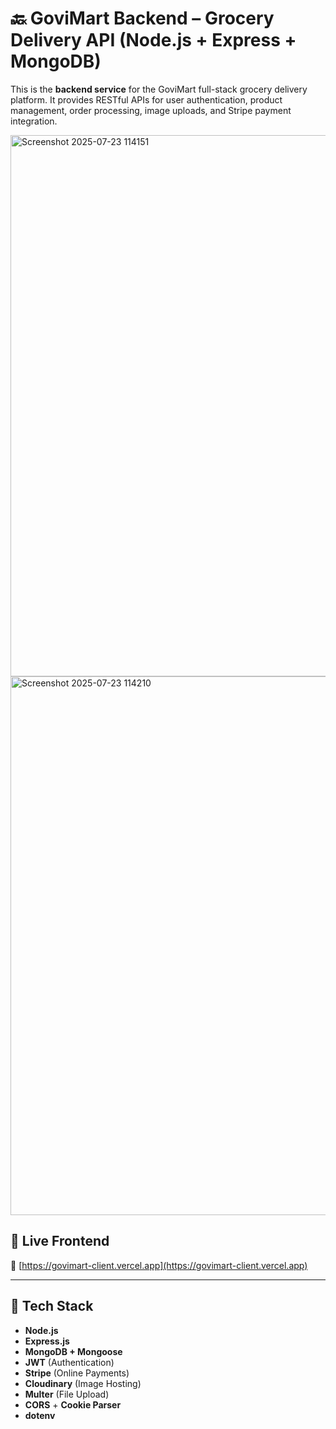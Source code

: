 # 🔙 GoviMart Backend – Grocery Delivery API (Node.js + Express + MongoDB)

This is the **backend service** for the GoviMart full-stack grocery delivery platform. It provides RESTful APIs for user authentication, product management, order processing, image uploads, and Stripe payment integration.


<img width="1896" height="866" alt="Screenshot 2025-07-23 114151" src="https://github.com/user-attachments/assets/ee405d8c-27f7-49cc-95e2-5997dcebecd4" />
<img width="1897" height="862" alt="Screenshot 2025-07-23 114210" src="https://github.com/user-attachments/assets/76602a19-48e2-4b3e-a227-c7ee6e14b3fe" />


## 🚀 Live Frontend

🔗 [https://govimart-client.vercel.app](https://govimart-client.vercel.app)

---

## 🧩 Tech Stack

- **Node.js**
- **Express.js**
- **MongoDB + Mongoose**
- **JWT** (Authentication)
- **Stripe** (Online Payments)
- **Cloudinary** (Image Hosting)
- **Multer** (File Upload)
- **CORS** + **Cookie Parser**
- **dotenv**



